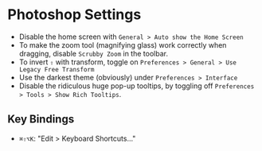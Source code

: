 # Photoshop Settings

- Disable the home screen with `General > Auto show the Home Screen`
- To make the zoom tool (magnifying glass) work correctly when dragging, disable `Scrubby Zoom` in the toolbar.
- To invert `⇧` with transform, toggle on `Preferences > General > Use Legacy Free Transform`
- Use the darkest theme (obviously) under `Preferences > Interface`
- Disable the ridiculous huge pop-up tooltips, by toggling off `Preferences > Tools > Show Rich Tooltips`.

## Key Bindings

- `⌘⇧⌥K`: "Edit > Keyboard Shortcuts..."
